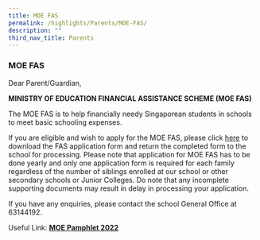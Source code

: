 ```yaml
---
title: MOE FAS
permalink: /highlights/Parents/MOE-FAS/
description: ""
third_nav_title: Parents
---
```

### MOE FAS

Dear Parent/Guardian,

**MINISTRY OF EDUCATION FINANCIAL ASSISTANCE SCHEME (MOE FAS)**

The MOE FAS is to help financially needy Singaporean students in schools to meet basic schooling expenses.

If you are eligible and wish to apply for the MOE FAS, please click [here](/files/MOE-FAS-Application-Form-Sep-21.pdf) to download the FAS application form and return the completed form to the school for processing. Please note that application for MOE FAS has to be done yearly and only one application form is required for each family regardless of the number of siblings enrolled at our school or other secondary schools or Junior Colleges. Do note that any incomplete supporting documents may result in delay in processing your application.

If you have any enquiries, please contact the school General Office at 63144192.

Useful Link: [**MOE Pamphlet 2022**](/files/MOE_FAS_Pamphlet_2022.pdf)